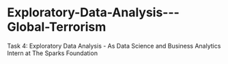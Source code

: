 # Exploratory-Data-Analysis---Global-Terrorism
Task 4: Exploratory Data Analysis - As Data Science and Business Analytics Intern at The Sparks Foundation
